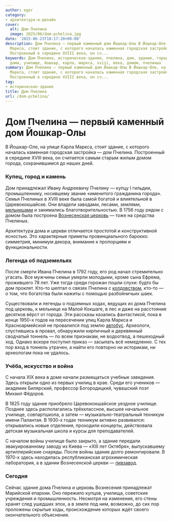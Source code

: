```yaml
---
author: egor
category:
- архитектура-и-дизайн
cover:
  alt: Дом Пчелина
  image: 2025/06/dom-pchelina.jpg
date: '2025-06-23T18:17:20+00:00'
description: Дом Пчелина — первый каменный дом Йошкар-Олы В Йошкар-Оле, на улице Карла
  Маркса, стоит здание, с которого началась каменная городская застройка — дом Пчелина.
  Построенный в середине XVIII века, он сч...
keywords: Дом Пчелина, историческое-здание, пчелина, дом, здание, города, году, церковь,
  дома, училище, йошкар, карла, маркса, xviii, века, домом, пчелиных
summary: Дом Пчелина — первый каменный дом Йошкар-Олы В Йошкар-Оле, на улице Карла
  Маркса, стоит здание, с которого началась каменная городская застройка — дом Пчелина.
  Построенный в середине XVIII века, он сч...
tag:
- историческое-здание
title: Дом Пчелина
url: /dom-pchelina/
---
```


# Дом Пчелина — первый каменный дом Йошкар-Олы

В Йошкар-Оле, на улице Карла Маркса, стоит здание, с которого началась каменная городская застройка — дом Пчелина. Построенный в середине XVIII века, он считается самым старым жилым домом города, сохранившимся до наших дней.

### Купец, город и камень

Дом принадлежал Ивану Андреевичу Пчелину — купцу I гильдии, промышленнику, носившему звание «именитого гражданина города». Семья Пчелиных в XVIII веке была самой богатой и влиятельной в Царевококшайске. Они владели заводами, лесами, землями, [мельницами](/vetryanaya-melnicza-xix-veka/) и занимались благотворительностью. В 1756 году рядом с домом была построена [Вознесенская церковь](/voznesenskij-sobor/) — тоже на средства Пчелиных.

Архитектура дома и церкви отличается простотой и конструктивной ясностью. Это характерные приметы провинциального барокко: симметрия, минимум декора, внимание к пропорциям и функциональности.

### Легенда об подземельях

После смерти Ивана Пчелина в 1792 году, его род начал стремительно угасать. Все мужчины семьи умерли молодыми, кроме сына Ефрема, прожившего 78 лет. Уже тогда среди горожан пошли слухи: будто бы дом проклят. Кто-то шептал о связях Пчелина с [колдовством](/marijskij-leshij/), кто-то — о том, что богатства были нажиты с помощью разбойничьих шаек.

Существовали и легенды о подземных ходах, ведущих из дома Пчелина под церковь, к мельнице на Малой Кокшаге, в лес и даже на расстояние десятков вёрст от города. Эти рассказы казались фантастикой, пока в конце 1950-х годов на пересечении улиц Карла Маркса и Красноармейской не провалился под землю [автобус](/veloriksha-v-joshkar-ole/). Археологи, спустившись в провал, обнаружили кирпичный и деревянный сводчатый тоннель — по всем признакам, не водоотвод, а пешеходный ход. Однако вскоре поступил приказ — засыпать всё немедленно. С тех пор вход в тоннель утрачен, а найти его повторно ни историкам, ни археологам пока не удалось.

### Учёба, искусство и война

С начала XIX века в доме начали размещаться учебные заведения. Здесь открыли одно из первых училищ в крае. Среди его учеников — академик Билярский, профессор Богородицкий, чувашский поэт Михаил Фёдоров.

В 1825 году здание приобрело Царевококшайское уездное училище. Позднее здесь располагались трёхклассное, высшее начальное училище, совпартшкола, а затем — музыкально-театральный техникум имени Палантая. В 1930-х годах техникум активно развивался: открывались новые отделения, проходили концерты, действовала детская музыкальная школа и курсы для преподавателей.

С началом войны училище было закрыто, а здание передали эвакуированному заводу из Киева — «XIII лет Октября», выпускавшему артиллерийские снаряды. После войны здание долго ремонтировали. В 1970-х здесь находилась республиканская агрохимическая лаборатория, а в здании Вознесенской церкви — [пивзавод](/muzej-samogona/).

### Сегодня

Сейчас здание дома Пчелина и церковь Вознесения принадлежат Марийской епархии. Оно пережило купцов, училища, советские учреждения и промышленность. Несмотря на изменения, его стены хранят след ушедших эпох, а в земле под ним, возможно, до сих пор проложены скрытые ходы, происхождение которых ждёт своего окончательного объяснения.